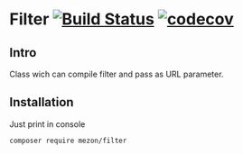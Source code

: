 # Filter [![Build Status](https://travis-ci.com/alexdodonov/mezon-filter.svg?branch=master)](https://travis-ci.com/alexdodonov/mezon-filter) [![codecov](https://codecov.io/gh/alexdodonov/mezon-filter/branch/master/graph/badge.svg)](https://codecov.io/gh/alexdodonov/mezon-filter)
## Intro

Class wich can compile filter and pass as URL parameter.

## Installation

Just print in console

```
composer require mezon/filter
```
